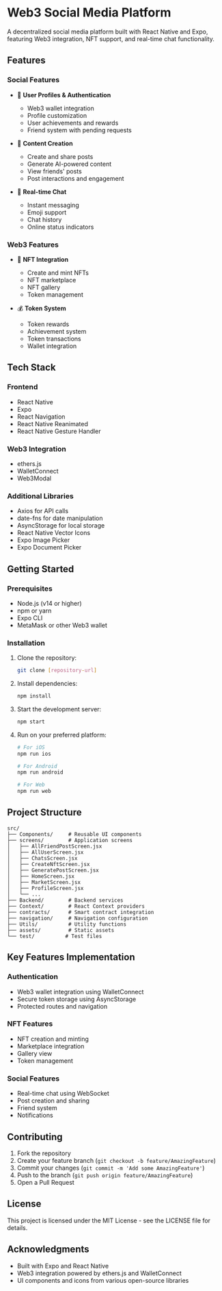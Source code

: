 
# Web3 Social Media Platform

A decentralized social media platform built with React Native and Expo, featuring Web3 integration, NFT support, and real-time chat functionality.

## Features

### Social Features
- 📱 **User Profiles & Authentication**
  - Web3 wallet integration
  - Profile customization
  - User achievements and rewards
  - Friend system with pending requests

- 📝 **Content Creation**
  - Create and share posts
  - Generate AI-powered content
  - View friends' posts
  - Post interactions and engagement

- 💬 **Real-time Chat**
  - Instant messaging
  - Emoji support
  - Chat history
  - Online status indicators

### Web3 Features
- 🎨 **NFT Integration**
  - Create and mint NFTs
  - NFT marketplace
  - NFT gallery
  - Token management

- 💰 **Token System**
  - Token rewards
  - Achievement system
  - Token transactions
  - Wallet integration

## Tech Stack

### Frontend
- React Native
- Expo
- React Navigation
- React Native Reanimated
- React Native Gesture Handler

### Web3 Integration
- ethers.js
- WalletConnect
- Web3Modal

### Additional Libraries
- Axios for API calls
- date-fns for date manipulation
- AsyncStorage for local storage
- React Native Vector Icons
- Expo Image Picker
- Expo Document Picker

## Getting Started

### Prerequisites
- Node.js (v14 or higher)
- npm or yarn
- Expo CLI
- MetaMask or other Web3 wallet

### Installation

1. Clone the repository:
   ```bash
   git clone [repository-url]
   ```

2. Install dependencies:
   ```bash
   npm install
   ```

3. Start the development server:
   ```bash
   npm start
   ```

4. Run on your preferred platform:
   ```bash
   # For iOS
   npm run ios
   
   # For Android
   npm run android
   
   # For Web
   npm run web
   ```

## Project Structure

```
src/
├── Components/     # Reusable UI components
├── screens/        # Application screens
│   ├── AllFriendPostScreen.jsx
│   ├── AllUserScreen.jsx
│   ├── ChatsScreen.jsx
│   ├── CreateNftScreen.jsx
│   ├── GeneratePostScreen.jsx
│   ├── HomeScreen.jsx
│   ├── MarketScreen.jsx
│   ├── ProfileScreen.jsx
│   └── ...
├── Backend/        # Backend services
├── Context/        # React Context providers
├── contracts/      # Smart contract integration
├── navigation/     # Navigation configuration
├── Utils/          # Utility functions
├── assets/         # Static assets
└── test/          # Test files
```

## Key Features Implementation

### Authentication
- Web3 wallet integration using WalletConnect
- Secure token storage using AsyncStorage
- Protected routes and navigation

### NFT Features
- NFT creation and minting
- Marketplace integration
- Gallery view
- Token management

### Social Features
- Real-time chat using WebSocket
- Post creation and sharing
- Friend system
- Notifications

## Contributing

1. Fork the repository
2. Create your feature branch (`git checkout -b feature/AmazingFeature`)
3. Commit your changes (`git commit -m 'Add some AmazingFeature'`)
4. Push to the branch (`git push origin feature/AmazingFeature`)
5. Open a Pull Request

## License

This project is licensed under the MIT License - see the LICENSE file for details.

## Acknowledgments

- Built with Expo and React Native
- Web3 integration powered by ethers.js and WalletConnect
- UI components and icons from various open-source libraries

